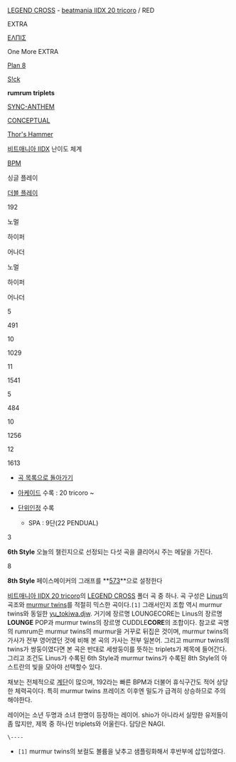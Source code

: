 [LEGEND CROSS](LEGEND%20CROSS.md) \- [beatmania IIDX 20 tricoro](%EB%B9%84%ED%8A%B8%EB%A7%A4%EB%8B%88%EC%95%84%20IIDX%2020%20tricoro.md) / RED

EXTRA

[ΕΛΠΙΣ](%CE%95%CE%9B%CE%A0%CE%99%CE%A3.md)

One More EXTRA

[Plan 8](Plan%208.md)

[S!ck](S%21ck.md)

**rumrum triplets**

[SYNC-ANTHEM](SYNC-ANTHEM.md)

[CONCEPTUAL](CONCEPTUAL.md)

[Thor's Hammer](Thor%27s%20Hammer.md)

  
  

[비트매니아 IIDX](%EB%B9%84%ED%8A%B8%EB%A7%A4%EB%8B%88%EC%95%84%20IIDX.md) 난이도
체계

[BPM](BPM.md)

싱글 플레이

[더블 플레이](%EB%8D%94%EB%B8%94%20%ED%94%8C%EB%A0%88%EC%9D%B4.md)

192

노멀

하이퍼

어나더

노멀

하이퍼

어나더

5

491

10

1029

11

1541

5

484

10

1256

12

1613

  

  * [곡 목록으로 돌아가기](%EB%B9%84%ED%8A%B8%EB%A7%A4%EB%8B%88%EC%95%84%20IIDX/%EC%88%98%EB%A1%9D%EA%B3%A1.md)
  * [아케이드](%EC%95%84%EC%BC%80%EC%9D%B4%EB%93%9C.md) 수록 : 20 tricoro ~ 
  * [단위인정](%EB%8B%A8%EC%9C%84%EC%9D%B8%EC%A0%95.md) 수록  

    * SPA : 9단(22 PENDUAL)  

3

**6th Style**
오늘의 챌린지으로 선정되는 다섯 곡을 클리어시 주는 메달을 가진다.

8

**8th Style**
페이스메이커의 그래프를 **[573](573.md)**으로 설정한다

  
[비트매니아 IIDX 20 tricoro](%EB%B9%84%ED%8A%B8%EB%A7%A4%EB%8B%88%EC%95%84%20IIDX%2020%20tricoro.md)의 [LEGEND CROSS](LEGEND%20CROSS.md) 폴더 곡 중 하나. 곡 구성은
[Linus](Linus.md)의 곡조와 [murmur twins](murmur%20twins.md)를 적절히 믹스한
곡이다.`[1]` 그래서인지 조합 역시 murmur twins와 동일한 [yu_tokiwa](%ED%86%A0%ED%82%A4%EC%99%80%20%EC%9C%A0%EC%9A%B0.md)[.djw](wac.md). 거기에 장르명 LOUNGECORE는 Linus의 장르명
**LOUNGE** POP과 murmur twins의 장르명 CUDDLE**CORE**의 조합이다. 참고로 곡명의 rumrum은 murmur
twins의 murmur을 거꾸로 뒤집은 것이며, murmur twins의 가사가 전부 영어였던 것에 비해 본 곡의 가사는 전부 일본어.
그리고 murmur twins의 twins가 쌍둥이였다면 본 곡은 반대로 세쌍둥이를 뜻하는 triplets가 제목에 들어간다.  
그리고 조건도 Linus가 수록된 6th Style과 murmur twins가 수록된 8th Style의 아스트란의 빛을 모아야 선택할수
있다.

채보는 전체적으로 [계단](%EA%B3%84%EB%8B%A8.md)이 많으며, 192라는 빠른 BPM과 더불어 휴식구간도 적어 상당한
체력곡이다. 특히 murmur twins 프레이즈 이후엔 밀도가 급격히 상승하므로 주의해야한다.

레이어는 소년 두명과 소녀 한명이 등장하는 레이어. shio가 아니라서 실망한 유저들이 좀 많지만, 제목 중 하나인 triplets와
어울린다. 담당은 NAGI.

`\----`

  * `[1]` murmur twins의 보컬도 볼륨을 낮추고 샘플링화해서 후반부에 삽입하였다.


